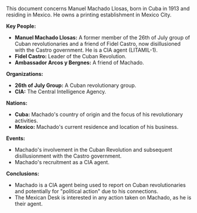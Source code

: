 This document concerns Manuel Machado Llosas, born in Cuba in 1913 and residing in Mexico. He owns a printing establishment in Mexico City.

**Key People:**

*   **Manuel Machado Llosas:** A former member of the 26th of July group of Cuban revolutionaries and a friend of Fidel Castro, now disillusioned with the Castro government. He is a CIA agent (LITAMIL-1).
*   **Fidel Castro:** Leader of the Cuban Revolution.
*   **Ambassador Arcos y Bergnes:** A friend of Machado.

**Organizations:**

*   **26th of July Group:** A Cuban revolutionary group.
*   **CIA:** The Central Intelligence Agency.

**Nations:**

*   **Cuba:** Machado's country of origin and the focus of his revolutionary activities.
*   **Mexico:** Machado's current residence and location of his business.

**Events:**

*   Machado's involvement in the Cuban Revolution and subsequent disillusionment with the Castro government.
*   Machado's recruitment as a CIA agent.

**Conclusions:**

*   Machado is a CIA agent being used to report on Cuban revolutionaries and potentially for "political action" due to his connections.
*   The Mexican Desk is interested in any action taken on Machado, as he is their agent.
